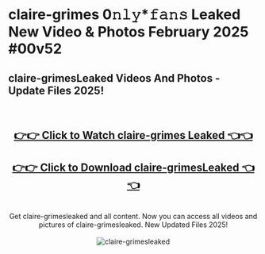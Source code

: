 # claire-grimes 0𝚗𝚕𝚢*𝚏𝚊𝚗𝚜 Leaked New Video & Photos February 2025 #00v52

<h2>claire-grimesLeaked Videos And Photos - Update Files 2025!</h2>
<br>
<div align="center">
<h2><a href="https://mediaupload.pro?title=claire-grimes&ref=11F" rel="nofollow">👉👉 Click to Watch claire-grimes Leaked 👈👈</a></h2>
<h2><a href="https://mediaupload.pro?title=claire-grimes&ref=11F" rel="nofollow">👉👉 Click to Download claire-grimesLeaked 👈👈</a></h2>
<br>
Get claire-grimesleaked and all content. Now you can access all videos and pictures of claire-grimesleaked. New Updated Files 2025!
<br>
<br>
<a href="https://mediaupload.pro?title=claire-grimes&ref=11F" rel="nofollow" data-target="animated-image.originalLink"><img src="https://i.ibb.co/Gkj2r4b/banner.png" alt="claire-grimesleaked" style="max-width: 100%; display: inline-block;" data-target="animated-image.originalImage"></a>
</div>
<br>

